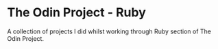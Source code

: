 # The Odin Project - Ruby
A collection of projects I did whilst working through Ruby section of The Odin Project. 

